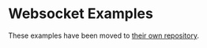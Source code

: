 # Websocket Examples

These examples have been moved to [their own repository](https://github.com/tigoe/websocket-examples).